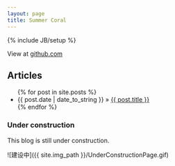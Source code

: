```yaml
---
layout: page
title: Summer Coral
---
```

{% include JB/setup %}

View at [github.com](http://github.com/Cration/cration.github.io)

## Articles

<ul class="posts">
  {% for post in site.posts %}
    <li><span>{{ post.date | date_to_string }}</span> &raquo; <a href="{{ BASE_PATH }}{{ post.url }}">{{ post.title }}</a></li>
  {% endfor %}
</ul>

### Under construction

This blog is still under construction.

![建设中]({{ site.img_path }}/UnderConstructionPage.gif)


